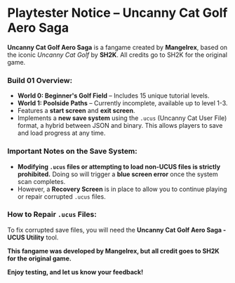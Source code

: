 

# Playtester Notice – Uncanny Cat Golf Aero Saga  

**Uncanny Cat Golf Aero Saga** is a fangame created by **Mangelrex**, based on the iconic *Uncanny Cat Golf* by **SH2K**. All credits go to SH2K for the original game.  

### Build 01 Overview:  
- **World 0: Beginner's Golf Field** – Includes 15 unique tutorial levels.  
- **World 1: Poolside Paths** – Currently incomplete, available up to level 1-3.  
- Features a **start screen** and **exit screen**.  
- Implements a **new save system** using the `.ucus` (Uncanny Cat User File) format, a hybrid between JSON and binary. This allows players to save and load progress at any time.  

### Important Notes on the Save System:  
- **Modifying `.ucus` files or attempting to load non-UCUS files is strictly prohibited.** Doing so will trigger a **blue screen error** once the system scan completes.  
- However, a **Recovery Screen** is in place to allow you to continue playing or repair corrupted `.ucus` files.  

### How to Repair `.ucus` Files:  
To fix corrupted save files, you will need the **Uncanny Cat Golf Aero Saga - UCUS Utility** tool.  

**This fangame was developed by Mangelrex, but all credit goes to SH2K for the original game.**  

**Enjoy testing, and let us know your feedback!**

